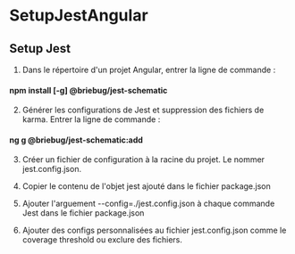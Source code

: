 # SetupJestAngular

## Setup Jest

1. Dans le répertoire d'un projet Angular, entrer la ligne de commande : 
#### npm install [-g] @briebug/jest-schematic

2. Générer les configurations de Jest et suppression des fichiers de karma. Entrer la ligne de commande : 
#### ng g @briebug/jest-schematic:add

3. Créer un fichier de configuration à la racine du projet. Le nommer jest.config.json.

4. Copier le contenu de l'objet jest ajouté dans le fichier package.json

5. Ajouter l'arguement --config=./jest.config.json à chaque commande Jest dans le fichier package.json

6. Ajouter des configs personnalisées au fichier jest.config.json comme le coverage threshold ou exclure des fichiers.
